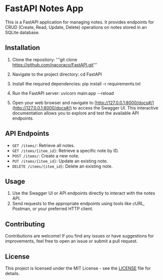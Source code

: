 # FastAPI Notes App

This is a FastAPI application for managing notes. It provides endpoints for CRUD (Create, Read, Update, Delete) operations on notes stored in an SQLite database.

## Installation

1. Clone the repository:
'''git clone https://github.com/nacoraco/FastAPI.git'''

2. Navigate to the project directory:
cd FastAPI

3. Install the required dependencies:
pip install -r requirements.txt

4. Run the FastAPI server:
uvicorn main:app --reload

5. Open your web browser and navigate to [http://127.0.0.1:8000/docs#/](http://127.0.0.1:8000/docs#/) to access the Swagger UI. This interactive documentation allows you to explore and test the available API endpoints.

## API Endpoints

- `GET /items/`: Retrieve all notes.
- `GET /items/{item_id}`: Retrieve a specific note by ID.
- `POST /items/`: Create a new note.
- `PUT /items/{item_id}`: Update an existing note.
- `DELETE /items/{item_id}`: Delete an existing note.

## Usage

1. Use the Swagger UI or API endpoints directly to interact with the notes API.
2. Send requests to the appropriate endpoints using tools like cURL, Postman, or your preferred HTTP client.

## Contributing

Contributions are welcome! If you find any issues or have suggestions for improvements, feel free to open an issue or submit a pull request.

## License

This project is licensed under the MIT License - see the [LICENSE](LICENSE) file for details.
